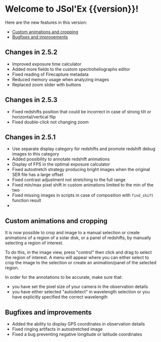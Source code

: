 # Welcome to JSol'Ex {{version}}!

Here are the new features in this version:

- [Custom animations and cropping](#custom-animations-and-cropping)
- [Bugfixes and improvements](#bugfixes-and-improvements)

## Changes in 2.5.2

- Improved exposure time calculator
- Added more fields to the custom spectroheliographs editor
- Fixed reading of Firecapture metadata
- Reduced memory usage when analyzing images
- Replaced zoom slider with buttons

## Changes in 2.5.3

- Fixed redshifts position that could be incorrect in case of strong tilt or horizontal/vertical flip
- Fixed double-click not changing zoom

## Changes in 2.5.1

- Use separate display category for redshifts and promote redshift debug images to this category
- Added possibility to annotate redshift animations
- Display of FPS in the optimal exposure calculator
- Fixed autostretch strategy producing bright images when the original SER file has a large offset
- Fixed contrast adjustment not stretching to the full range
- Fixed min/max pixel shift in custom animations limited to the min of the two
- Fixed missing images in scripts in case of composition with `find_shift` function result
- 
## Custom animations and cropping

It is now possible to crop and image to a manual selection or create animations of a region of a solar disk, or a panel of redshifts, by manually selecting a region of interest.

To do this, in the image view, press "control" then click and drag to select the region of interest.
A menu will appear where you can either select to crop the image to the selection or create an animation/panel of the selected region.

In order for the annotations to be accurate, make sure that:

- you have set the pixel size of your camera in the observation details
- you have either selected "autodetect" in wavelength selection or you have explicitly specified the correct wavelength


## Bugfixes and improvements

- Added the ability to display GPS coordinates in observation details
- Fixed ringing artifacts in autostretched image
- Fixed a bug preventing negative longitude or latitude coordinates
